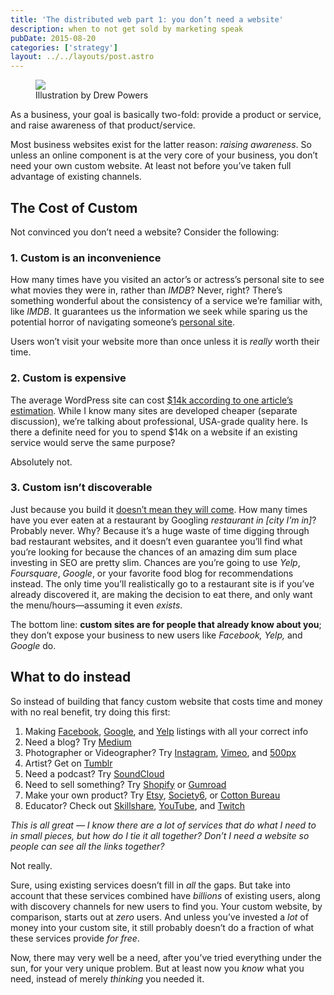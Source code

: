 ```yaml
---
title: 'The distributed web part 1: you don’t need a website'
description: when to not get sold by marketing speak
pubDate: 2015-08-20
categories: ['strategy']
layout: ../../layouts/post.astro
---
```


<figure><img src="/assets/posts/distributed-web-pt-1/city.jpg"><figcaption>Illustration by
Drew Powers</figcaption></figure>

As a business, your goal is basically two-fold: provide a product or service, and raise awareness of
that product/service.

Most business websites exist for the latter reason: _raising awareness_. So unless an online
component is at the very core of your business, you don’t need your own custom website. At least not
before you’ve taken full advantage of existing channels.

## The Cost of Custom

Not convinced you don’t need a website? Consider the following:

### **1. Custom is an inconvenience**

How many times have you visited an actor’s or actress’s personal site to see what movies they were
in, rather than _IMDB_? Never, right? There’s something wonderful about the consistency of a service
we’re familiar with, like _IMDB_. It guarantees us the information we seek while sparing us the
potential horror of navigating someone’s
[personal site](http://www.buzzfeed.com/kdries/29-poor-excuses-for-celebrity-websites-4fsn).

Users won’t visit your website more than once unless it is _really_ worth their time.

### **2. Custom is expensive**

The average WordPress site can cost
[$14k according to one article’s estimation](https://codeable.io/how-much-does-a-wordpress-site-really-cost/).
While I know many sites are developed cheaper (separate discussion), we’re talking about
professional, USA-grade quality here. Is there a definite need for you to spend $14k on a website if
an existing service would serve the same purpose?

Absolutely not.

### **3. Custom isn’t discoverable**

Just because you build it [doesn’t mean they will come](http://www.entrepreneur.com/article/227850).
How many times have you ever eaten at a restaurant by Googling _restaurant in [city I’m in]_?
Probably never. Why? Because it’s a huge waste of time digging through bad restaurant websites, and
it doesn’t even guarantee you’ll find what you’re looking for because the chances of an amazing dim
sum place investing in SEO are pretty slim. Chances are you’re going to use _Yelp_, _Foursquare_,
_Google_, or your favorite food blog for recommendations instead. The only time you’ll realistically
go to a restaurant site is if you’ve already discovered it, are making the decision to eat there,
and only want the menu/hours—assuming it even _exists_.

The bottom line: **custom sites are for people that already know about you**; they don’t expose your
business to new users like _Facebook, Yelp,_ and _Google_ do.

## What to do instead

So instead of building that fancy custom website that costs time and money with no real benefit, try
doing this first:

1. Making [Facebook](https://www.facebook.com/business),
   [Google](https://business.google.com/add?service=plus), and [Yelp](https://biz.yelp.com/)
   listings with all your correct info
1. Need a blog? Try [Medium](https://medium.com/)
1. Photographer or Videographer? Try [Instagram](https://instagram.com/),
   [Vimeo](https://vimeo.com/), and [500px](https://portfolios.500px.com/)
1. Artist? Get on [Tumblr](https://www.tumblr.com/)
1. Need a podcast? Try [SoundCloud](https://soundcloud.com/)
1. Need to sell something? Try [Shopify](https://shopify.com/) or [Gumroad](https://gumroad.com/)
1. Make your own product? Try [Etsy](https://etsy.com/), [Society6](https://society6.com/), or
   [Cotton Bureau](https://cottonbureau.com/)
1. Educator? Check out [Skillshare](https://skillshare.com/teach), [YouTube](https://youtube.com/),
   and [Twitch](https://www.twitch.tv/directory/game/Creative/all)

_This is all great — I know there are a lot of services that do what I need to in small pieces, but
how do I tie it all together? Don’t I need a website so people can see all the links together?_

Not really.

Sure, using existing services doesn’t fill in _all_ the gaps. But take into account that these
services combined have _billions_ of existing users, along with discovery channels for new users to
find you. Your custom website, by comparison, starts out at _zero_ users. And unless you’ve invested
a _lot_ of money into your custom site, it still probably doesn’t do a fraction of what these
services provide _for free_.

Now, there may very well be a need, after you’ve tried everything under the sun, for your very
unique problem. But at least now you _know_ what you need, instead of merely _thinking_ you needed
it.
